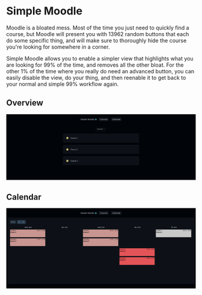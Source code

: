 # Simple Moodle

Moodle is a bloated mess. Most of the time you just need to quickly find a course, but Moodle will present you with 13962 random buttons that each do some specific thing, and will make sure to thoroughly hide the course you're looking for somewhere in a corner.

Simple Moodle allows you to enable a simpler view that highlights what you are looking for 99% of the time, and removes all the other bloat. For the other 1% of the time where you really do need an advanced button, you can easily disable the view, do your thing, and then reenable it to get back to your normal and simple 99% workflow again.

## Overview
![The overview page, showing a simple list of courses that the user has "favorited".](screenshots/overview.png)

## Calendar
![The calendar page, showing a simplified view of the events.](screenshots/calendar.png)

